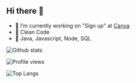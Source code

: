 ## Hi there 👋

- 🔭 I’m currently working on "Sign up" at [Canva](https://canva.com)
- :broom: Clean Code
- :memo: Java, Javascript, Node, SQL

![Github stats](https://github-readme-stats.vercel.app/api?username=create1st&show_icons=true)

![Profile views](https://gpvc.arturio.dev/create1st)  

![Top Langs](https://github-readme-stats.vercel.app/api/top-langs/?username=create1st&layout=compact)

<!--
**create1st/create1st** is a ✨ _special_ ✨ repository because its `README.md` (this file) appears on your GitHub profile.

Here are some ideas to get you started:

- 🔭 I’m currently working on ...
- 🌱 I’m currently learning ...
- 👯 I’m looking to collaborate on ...
- 🤔 I’m looking for help with ...
- 💬 Ask me about ...
- 📫 How to reach me: ...
- 😄 Pronouns: ...
- ⚡ Fun fact: ...
-->

